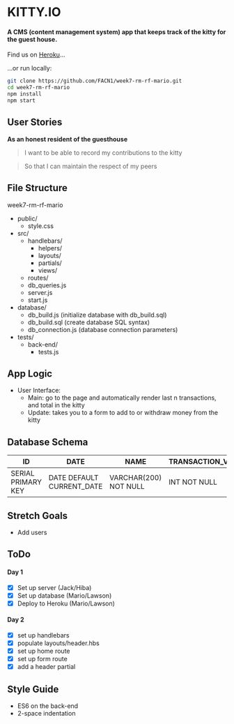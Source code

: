 # KITTY.IO

#### A CMS (content management system) app that keeps track of the kitty for the guest house.

Find us on [Heroku](https://kittyio.herokuapp.com/)...

...or run locally:
```bash
git clone https://github.com/FACN1/week7-rm-rf-mario.git
cd week7-rm-rf-mario
npm install
npm start
```

## User Stories
**As an honest resident of the guesthouse**
> I want to be able to record my contributions to the kitty

> So that I can maintain the respect of my peers

## File Structure
week7-rm-rf-mario
- public/
  + style.css
- src/
  + handlebars/
    + helpers/
    + layouts/
    + partials/
    + views/
  + routes/
  + db_queries.js
  + server.js
  + start.js
- database/
  + db_build.js (initialize database with db_build.sql)
  + db_build.sql (create database SQL syntax)
  + db_connection.js (database connection parameters)
- tests/
  + back-end/
    + tests.js

## App Logic
- User Interface:
  - Main: go to the page and automatically render last n transactions, and total in the kitty
  - Update: takes you to a form to add to or withdraw money from the kitty

## Database Schema

| ID  | DATE | NAME | TRANSACTION_VALUE |
| ------------- | ------------- | ------------- | ------------- |
| SERIAL PRIMARY KEY | DATE DEFAULT CURRENT_DATE  |  VARCHAR(200) NOT NULL  |  INT NOT NULL

## Stretch Goals
- Add users

## ToDo
#### Day 1
- [x] Set up server (Jack/Hiba)
- [x] Set up database (Mario/Lawson)
- [x] Deploy to Heroku (Mario/Lawson)

#### Day 2
- [x] set up handlebars
- [x] populate layouts/header.hbs
- [x] set up home route
- [x] set up form route
- [x] add a header partial

## Style Guide
- ES6 on the back-end
- 2-space indentation
